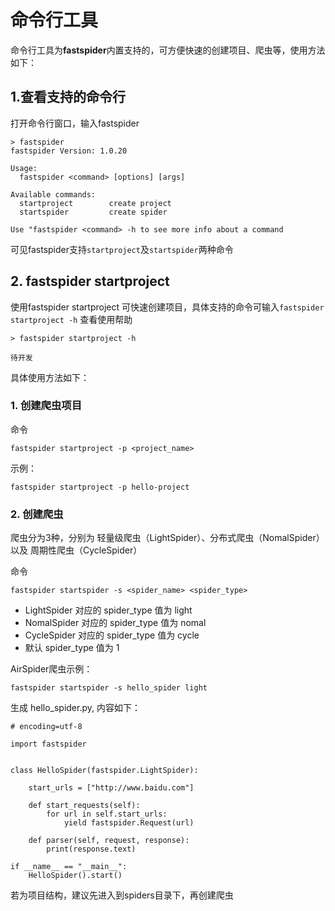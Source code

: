 # 命令行工具

命令行工具为**fastspider**内置支持的，可方便快速的创建项目、爬虫等，使用方法如下：

## 1.查看支持的命令行

打开命令行窗口，输入fastspider

    > fastspider
    fastspider Version: 1.0.20
    
    Usage:
      fastspider <command> [options] [args]
    
    Available commands:
      startproject        create project
      startspider         create spider
    
    Use "fastspider <command> -h to see more info about a command


可见fastspider支持`startproject`及`startspider`两种命令

## 2. fastspider startproject

使用fastspider startproject 可快速创建项目，具体支持的命令可输入`fastspider startproject -h` 查看使用帮助

    > fastspider startproject -h
    
    待开发

具体使用方法如下：

### 1. 创建爬虫项目

命令

    fastspider startproject -p <project_name>

示例：

    fastspider startproject -p hello-project


### 2. 创建爬虫

爬虫分为3种，分别为 轻量级爬虫（LightSpider）、分布式爬虫（NomalSpider）以及 周期性爬虫（CycleSpider）

命令

    fastspider startspider -s <spider_name> <spider_type>

* LightSpider 对应的 spider_type 值为 light
* NomalSpider 对应的 spider_type 值为 nomal
* CycleSpider 对应的 spider_type 值为 cycle
* 默认 spider_type 值为 1

AirSpider爬虫示例：

    fastspider startspider -s hello_spider light


生成 hello_spider.py, 内容如下：

    # encoding=utf-8

    import fastspider


    class HelloSpider(fastspider.LightSpider):

        start_urls = ["http://www.baidu.com"]

	    def start_requests(self):
	        for url in self.start_urls:
	            yield fastspider.Request(url)

	    def parser(self, request, response):
            print(response.text)
    
    if __name__ == "__main__":
        HelloSpider().start()


若为项目结构，建议先进入到spiders目录下，再创建爬虫
